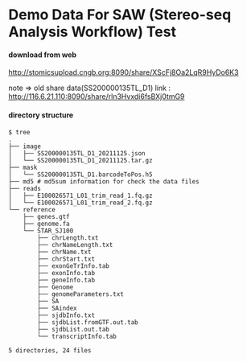 # Demo Data For SAW (Stereo-seq Analysis Workflow) Test



#### download from web
http://stomicsupload.cngb.org:8090/share/XScFj8Oa2LqR9HyDo6K3



note => old share data(SS200000135TL_D1) link : 
http://116.6.21.110:8090/share/rln3Hvxdi6fsBXj0tmG9

#### directory structure
```
$ tree
.
├── image
│   ├── SS200000135TL_D1_20211125.json
│   └── SS200000135TL_D1_20211125.tar.gz
├── mask
│   └── SS200000135TL_D1.barcodeToPos.h5
├── md5 # md5sum information for check the data files
├── reads
│   ├── E100026571_L01_trim_read_1.fq.gz
│   └── E100026571_L01_trim_read_2.fq.gz
└── reference
    ├── genes.gtf
    ├── genome.fa
    └── STAR_SJ100
        ├── chrLength.txt
        ├── chrNameLength.txt
        ├── chrName.txt
        ├── chrStart.txt
        ├── exonGeTrInfo.tab
        ├── exonInfo.tab
        ├── geneInfo.tab
        ├── Genome
        ├── genomeParameters.txt
        ├── SA
        ├── SAindex
        ├── sjdbInfo.txt
        ├── sjdbList.fromGTF.out.tab
        ├── sjdbList.out.tab
        └── transcriptInfo.tab

5 directories, 24 files
```
